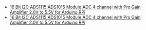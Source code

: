 - [16 Bit I2C ADS1115 ADS1015 Module ADC 4 channel with Pro Gain Amplifier 2.0V to 5.5V for Arduino RPi](https://www.aliexpress.us/item/2255800981608540.html)
- [16 Bit I2C ADS1115 ADS1015 Module ADC 4 channel with Pro Gain Amplifier 2.0V to 5.5V for Arduino RPi](https://www.aliexpress.us/item/3256808907213270.html)
